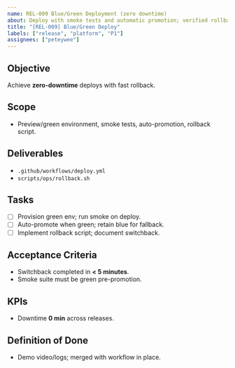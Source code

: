 ```yaml
---
name: REL-009 Blue/Green Deployment (zero downtime)
about: Deploy with smoke tests and automatic promotion; verified rollback
title: "[REL-009] Blue/Green Deploy"
labels: ["release", "platform", "P1"]
assignees: ["peteywee"]
---
```


## Objective

Achieve **zero-downtime** deploys with fast rollback.

## Scope

- Preview/green environment, smoke tests, auto-promotion, rollback script.

## Deliverables

- `.github/workflows/deploy.yml`
- `scripts/ops/rollback.sh`

## Tasks

- [ ] Provision green env; run smoke on deploy.
- [ ] Auto-promote when green; retain blue for fallback.
- [ ] Implement rollback script; document switchback.

## Acceptance Criteria

- Switchback completed in **< 5 minutes**.
- Smoke suite must be green pre-promotion.

## KPIs

- Downtime **0 min** across releases.

## Definition of Done

- Demo video/logs; merged with workflow in place.

